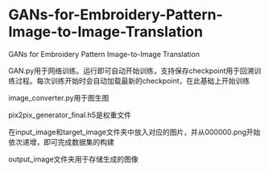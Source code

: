 # GANs-for-Embroidery-Pattern-Image-to-Image-Translation
GANs for Embroidery Pattern Image-to-Image Translation

GAN.py用于网络训练。运行即可自动开始训练，支持保存checkpoint用于回溯训练过程。每次训练开始时会自动加载最新的checkpoint，在此基础上开始训练

image_converter.py用于图生图

pix2pix_generator_final.h5是权重文件

在input_image和target_image文件夹中放入对应的图片，并从000000.png开始依次递增，即可完成数据集的构建

output_image文件夹用于存储生成的图像